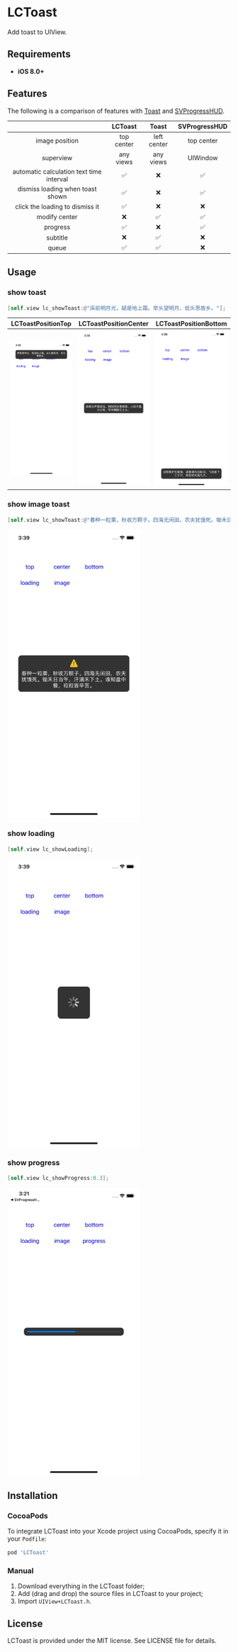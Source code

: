 

# LCToast

Add toast to UIView.

## Requirements

- **iOS 8.0+**

## Features

The following is a comparison of features with [Toast](https://github.com/scalessec/Toast) and [SVProgressHUD](https://github.com/SVProgressHUD/SVProgressHUD).

|                                          |  LCToast   |    Toast    | SVProgressHUD |
| :--------------------------------------: | :--------: | :---------: | :-----------: |
|              image position              | top center | left center |  top center   |
|                superview                 | any views  |  any views  |   UIWindow    |
| automatic calculation text time interval |     ✅      |      ❌      |       ✅       |
|     dismiss loading when toast shown     |     ✅      |      ❌      |       ✅       |
|     click the loading  to dismiss it     |     ✅      |      ❌      |       ❌       |
|              modify center               |     ❌      |      ✅      |       ✅       |
|                 progress                 |     ✅      |      ❌      |       ✅       |
|                 subtitle                 |     ❌      |      ✅      |       ❌       |
|                  queue                   |     ✅      |      ✅      |       ❌       |

## Usage

### show toast

```objective-c
[self.view lc_showToast:@"床前明月光，疑是地上霜。举头望明月，低头思故乡。"];
```

|                      LCToastPositionTop                      |                    LCToastPositionCenter                     |                    LCToastPositionBottom                     |
| :----------------------------------------------------------: | :----------------------------------------------------------: | :----------------------------------------------------------: |
| ![top](https://github.com/iLiuChang/LCToast/raw/main/Images/top.png) | ![center](https://github.com/iLiuChang/LCToast/raw/main/Images/center.png) | ![bottom](https://github.com/iLiuChang/LCToast/raw/main/Images/bottom.png) |

### show image toast

```objective-c
[self.view lc_showToast:@"春种一粒粟，秋收万颗子。四海无闲田，农夫犹饿死。锄禾日当午，汗滴禾下土。谁知盘中餐，粒粒皆辛苦。" image:[UIImage imageNamed:@"warning"] position:(LCToastPositionCenter)];
```

<img src="https://github.com/iLiuChang/LCToast/raw/main/Images/toast_image.png" width="300" />

### show loading

```objective-c
[self.view lc_showLoading];
```

<img src="https://github.com/iLiuChang/LCToast/raw/main/Images/loading.png" width="300" />

### show progress

```objective-c
[self.view lc_showProgress:0.3];
```

<img src="https://github.com/iLiuChang/LCToast/raw/main/Images/progress.png" width="300" />

## Installation

### CocoaPods

To integrate LCToast into your Xcode project using CocoaPods, specify it in your `Podfile`:

```ruby
pod 'LCToast'
```

### Manual

1. Download everything in the LCToast folder;
2. Add (drag and drop) the source files in LCToast to your project;
3. Import `UIView+LCToast.h`.

## License

LCToast is provided under the MIT license. See LICENSE file for details.
